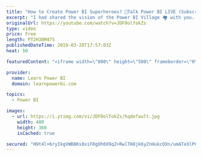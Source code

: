 ```yaml
---
title: "How to Create Power BI Superheroes? 🔴Talk Power BI LIVE (Subscribe & Join)"
excerpt: "I had shared the vision of the Power BI Village 🏘️ with you. Now I need your help in creating the masterplan for this village! 👉 Read More about the Power BI Village 🏘️ at https://www.linkedin.com/pulse/would-you-like-live-power-bi-village-avi-singh-powerbipro-/ ✅ Subscribe and click the 🔔 to join"
originalUrl: https://youtube.com/watch?v=JDF0olfokZs
type: video
price: Free
length: PT2H38M47S
publishedDateTime: 2019-03-28T17:57:03Z
heat: 50

featuredContent: "<iframe width=\"800\" height=\"500\" frameborder=\"0\" src=\"https://www.youtube.com/embed/JDF0olfokZs\" allow=\"accelerometer; autoplay; encrypted-media; gyroscope; picture-in-picture\" allowfullscreen></iframe>"

provider:
  name: Learn Power BI
  domain: learnpowerbi.com

topics:
  - Power BI

images:
  - url: https://i.ytimg.com/vi/JDF0olfokZs/hqdefault.jpg
    width: 480
    height: 360
    isCached: true

secured: "H9t4l+6ryIkgVWB8Ks8xiF0gOh0X9qZ+RwlTH8jk6yZnHukcOXn/umATeXlPCSfbvDXIzmnKURXZAJnW6PC0aQCBZWnRMMDtzmJfBOI3Nvqf9d4uBAKgw35TA2Tmh9KzYrVu+sej8OMAyAF+ojgj3UM3Ni/fHESaQGA/N36yxpCODh5ai/U8HMb0BYApq5GdrODY0piQH6jWObl5nkI5pbLleK9xPE0GG0Ul79cmNzfJnFUPuwSfQXso8MnixYr+3TMEG9O4ibXmLNOZx7PGVHf9FwlaQ9QLXB8rstaTcK9PuVh/q4INp8aXjSF8N0NsJHiBimuXoV8ZxqLis4ja2/UTkzqEh2n5h9QjH3mygl159PUtxLoIGwoAAd/pyWIyxbXFhdttm3VRvHFOZ05v56WZLY+dMLs35b9C3nMFPGo=;l20+Jh3qY5thxyDQ5K9p+g=="
---
```


